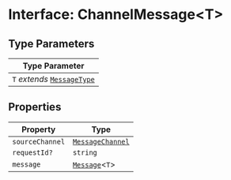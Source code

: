 # Interface: ChannelMessage<T\>

## Type Parameters

| Type Parameter |
| ------ |
| `T` *extends* [`MessageType`](../../Message.types/enumerations/message-type.md) |

## Properties

| Property | Type |
| ------ | ------ |
| `sourceChannel` | [`MessageChannel`](../enumerations/message-channel.md) |
| `requestId?` | `string` |
| `message` | [`Message`](../../Message.types/type-aliases/message.md)<`T`\> |
